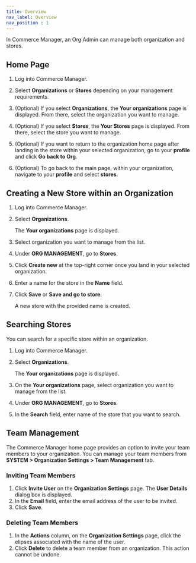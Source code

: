 ```yaml
---
title: Overview
nav_label: Overview
nav_position : 1
---
```


In Commerce Manager, an Org Admin can manage both organization and stores.

## Home Page

1. Log into Commerce Manager.
1. Select **Organizations** or **Stores** depending on your management requirements.   
1. (Optional) If you select **Organizations**, the **Your organizations** page is displayed. From there, select the organization you want to manage.
1. (Optional) If you select **Stores**, the **Your Stores** page is displayed. From there, select the store you want to manage.
1. (Optional) If you want to return to the organization home page after landing in the store within your selected organization, go to your **profile** and click **Go back to Org**.

1. (Optional) To go back to the main page, within your organization, navigate to your **profile** and select **stores**.

## Creating a New Store within an Organization

1. Log into Commerce Manager.
1. Select **Organizations**.
    
    The **Your organizations** page is displayed.
1. Select organization you want to manage from the list.
1. Under **ORG MANAGEMENT**, go to **Stores**.
1. Click **Create new** at the top-right corner once you land in your selected organization.
1. Enter a name for the store in the **Name** field.
1. Click **Save** or **Save and go to store**.

    A new store with the provided name is created.

## Searching Stores

You can search for a specific store within an organization.

1. Log into Commerce Manager.
1. Select **Organizations**.
    
    The **Your organizations** page is displayed.
1. On the **Your organizations** page, select organization you want to manage from the list.
1. Under **ORG MANAGEMENT**, go to **Stores**. 
1. In the **Search** field, enter name of the store that you want to search.

## Team Management 

The Commerce Manager home page provides an option to invite your team members to your organization. You can manage your team members from **SYSTEM > Organization Settings > Team Management** tab.

### Inviting Team Members

1. Click **Invite User** on the **Organization Settings** page. The **User Details** dialog box is displayed.
1. In the **Email** field, enter the email address of the user to be invited.
1. Click **Save**.

### Deleting Team Members

1. In the **Actions** column, on the **Organization Settings** page, click the elipses associated with the name of the user.
1. Click **Delete** to delete a team member from an organization. This action cannot be undone.